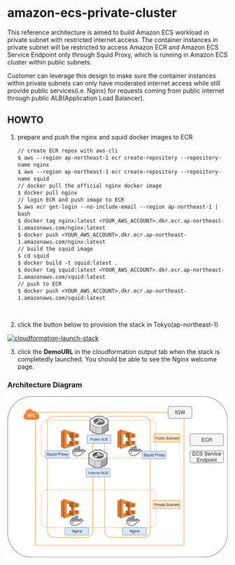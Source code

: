 # amazon-ecs-private-cluster

This reference architecture is aimed to build Amazon ECS workload in private subnet with restricted internet access. The container instances in private subnet will be restricted to access Amazon ECR and Amazon ECS Service Endpoint only through Squid Proxy, which is running in Amazon ECS cluster within public subnets.

Customer can leverage this design to make sure the container instances within private subnets can only have moderated internet access while still provide public services(i.e. Nginx) for requests coming from public internet through public ALB(Application Load Balancer).



## HOWTO

1. prepare and push the nginx and squid docker images to ECR

   ```
   // create ECR repos with aws-cli
   $ aws --region ap-northeast-1 ecr create-repository --repository-name nginx
   $ aws --region ap-northeast-1 ecr create-repository --repository-name squid
   // docker pull the official nginx docker image
   $ docker pull nginx
   // login ECR and push image to ECR
   $ aws ecr get-login --no-include-email --region ap-northeast-1 | bash
   $ docker tag nginx:latest <YOUR_AWS_ACCOUNT>.dkr.ecr.ap-northeast-1.amazonaws.com/nginx:latest
   $ docker push <YOUR_AWS_ACCOUNT>.dkr.ecr.ap-northeast-1.amazonaws.com/nginx:latest
   // build the squid image
   $ cd squid
   $ docker build -t squid:latest .
   $ docker tag squid:latest <YOUR_AWS_ACCOUNT>.dkr.ecr.ap-northeast-1.amazonaws.com/squid:latest
   // push to ECR
   $ docker push <YOUR_AWS_ACCOUNT>.dkr.ecr.ap-northeast-1.amazonaws.com/squid:latest
   ```

   ​

2. click the button below to provision the stack in Tokyo(ap-northeast-1)

[![cloudformation-launch-stack](https://s3.amazonaws.com/cloudformation-examples/cloudformation-launch-stack.png)](https://console.aws.amazon.com/cloudformation/home?region=ap-northeast-1#/stacks/new?stackName=private-ecs-demo&templateURL=https://s3-us-west-2.amazonaws.com/pahud-cfn-us-west-2/amazon-ecs-private-cluster/cloudformation/service.yml)

3. click the **DemoURL** in the cloudformation output tab when the stack  is completedly launched. You should be able to see the Nginx welcome page.

### Architecture Diagram

![diagram](diagram.png)